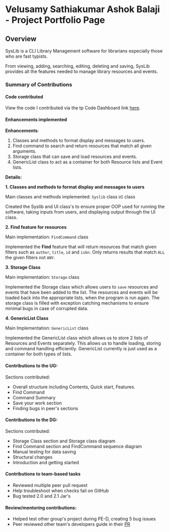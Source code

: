 # Velusamy Sathiakumar Ashok Balaji - Project Portfolio Page

## Overview

SysLib is a CLI Library Management software for librarians especially those who are fast typists.

From viewing, adding, searching, editing, deleting and saving, SysLib provides all the features needed to manage library resources and events.

### Summary of Contributions

#### Code contributed

View the code I contributed via the tp Code Dashboard link [here](https://nus-cs2113-ay2324s1.github.io/tp-dashboard/?search=000verflow&breakdown=true).


#### Enhancements implemented

**Enhancements**:
1. Classes and methods to format display and messages to users.
2. Find command to search and return resources that match all given arguments.
3. Storage class that can save and load resources and events.
4. GenericList class to act as a container for both Resource lists and Event lists.


**Details:**

**1. Classes and methods to format display and messages to users**

Main classes and methods implemented:
`Syslib` class
`UI` class

Created the Syslib and UI class's to ensure proper OOP used for running the software, taking inputs from users, and displaying output through the UI class.

**2. Find feature for resources**

Main implementation: `FindCommand` class

Implemented the **Find** feature that will return resources that match given filters such as `author`, `title`, `id` and `isbn`.
Only returns results that match `ALL` the given filters not `ANY`.

**3. Storage Class**

Main implementation: `Storage` class

Implemented the Storage class which allows users to `save` resources and events that have been added to the list. The resources and events will be loaded back into the appropriate lists, when the program is run again.
The storage class is filled with exception catching mechanisms to ensure minimal bugs in case of corrupted data.

**4. GenericList Class**

Main Implementation: `GenericList` class

Implemented the GenericList class which allows us to store 2 lists of Resources and Events separately. This allows us to handle loading, storing and command handling efficiently. 
GenericList currently is just used as a container for both types of lists.

#### Contributions to the UG:

Sections contributed:
- Overall structure including Contents, Quick start, Features.
- Find Command
- Command Summary
- Save your work section
- Finding bugs in peer's sections

#### Contributions to the DG:

Sections contributed:
- Storage Class section and Storage class diagram
- Find Command section and FindCommand sequence diagram
- Manual testing for data saving
- Structural changes
- Introduction and getting started

#### Contributions to team-based tasks

- Reviewed multiple peer pull request
- Help troubleshoot when checks fail on GitHub
- Bug tested 2.0 and 2.1 Jar's

#### Review/mentoring contributions:

- Helped test other group's project during PE-D, creating 5 bug issues
- Peer reviewed other team's developers guide in their [PR]("https://github.com/nus-cs2113-AY2324S1/tp/pull/8")

